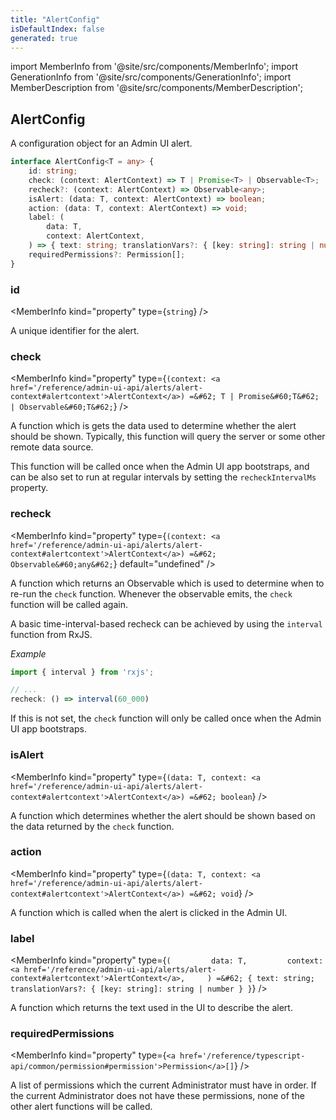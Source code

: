 ```yaml
---
title: "AlertConfig"
isDefaultIndex: false
generated: true
---
```

<!-- This file was generated from the Vendure source. Do not modify. Instead, re-run the "docs:build" script -->
import MemberInfo from '@site/src/components/MemberInfo';
import GenerationInfo from '@site/src/components/GenerationInfo';
import MemberDescription from '@site/src/components/MemberDescription';


## AlertConfig

<GenerationInfo sourceFile="packages/admin-ui/src/lib/core/src/providers/alerts/alerts.service.ts" sourceLine="62" packageName="@bb-vendure/admin-ui" since="2.2.0" />

A configuration object for an Admin UI alert.

```ts title="Signature"
interface AlertConfig<T = any> {
    id: string;
    check: (context: AlertContext) => T | Promise<T> | Observable<T>;
    recheck?: (context: AlertContext) => Observable<any>;
    isAlert: (data: T, context: AlertContext) => boolean;
    action: (data: T, context: AlertContext) => void;
    label: (
        data: T,
        context: AlertContext,
    ) => { text: string; translationVars?: { [key: string]: string | number } };
    requiredPermissions?: Permission[];
}
```

<div className="members-wrapper">

### id

<MemberInfo kind="property" type={`string`}   />

A unique identifier for the alert.
### check

<MemberInfo kind="property" type={`(context: <a href='/reference/admin-ui-api/alerts/alert-context#alertcontext'>AlertContext</a>) =&#62; T | Promise&#60;T&#62; | Observable&#60;T&#62;`}   />

A function which is gets the data used to determine whether the alert should be shown.
Typically, this function will query the server or some other remote data source.

This function will be called once when the Admin UI app bootstraps, and can be also
set to run at regular intervals by setting the `recheckIntervalMs` property.
### recheck

<MemberInfo kind="property" type={`(context: <a href='/reference/admin-ui-api/alerts/alert-context#alertcontext'>AlertContext</a>) =&#62; Observable&#60;any&#62;`} default="undefined"   />

A function which returns an Observable which is used to determine when to re-run the `check`
function. Whenever the observable emits, the `check` function will be called again.

A basic time-interval-based recheck can be achieved by using the `interval` function from RxJS.

*Example*

```ts
import { interval } from 'rxjs';

// ...
recheck: () => interval(60_000)
```

If this is not set, the `check` function will only be called once when the Admin UI app bootstraps.
### isAlert

<MemberInfo kind="property" type={`(data: T, context: <a href='/reference/admin-ui-api/alerts/alert-context#alertcontext'>AlertContext</a>) =&#62; boolean`}   />

A function which determines whether the alert should be shown based on the data returned by the `check`
function.
### action

<MemberInfo kind="property" type={`(data: T, context: <a href='/reference/admin-ui-api/alerts/alert-context#alertcontext'>AlertContext</a>) =&#62; void`}   />

A function which is called when the alert is clicked in the Admin UI.
### label

<MemberInfo kind="property" type={`(         data: T,         context: <a href='/reference/admin-ui-api/alerts/alert-context#alertcontext'>AlertContext</a>,     ) =&#62; { text: string; translationVars?: { [key: string]: string | number } }`}   />

A function which returns the text used in the UI to describe the alert.
### requiredPermissions

<MemberInfo kind="property" type={`<a href='/reference/typescript-api/common/permission#permission'>Permission</a>[]`}   />

A list of permissions which the current Administrator must have in order. If the current
Administrator does not have these permissions, none of the other alert functions will be called.


</div>
